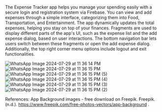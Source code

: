 The Expense Tracker app helps you manage your spending easily with a secure login and registration system via Firebase. You can view and add expenses through a simple interface, categorizing them into Food, Transportation, and Entertainment. The app dynamically updates the total expenses, helping you stay on top of your finances. Fragments are used to display different parts of the app's UI, such as the expense list and the add expense dialog, based on user interactions. The bottom navigation bar lets users switch between these fragments or open the add expense dialog. Additionally, the top right corner menu options include logout and exit functionalities.

![WhatsApp Image 2024-07-29 at 11 36 14 PM](https://github.com/user-attachments/assets/b52e7241-1612-4473-aa27-81d3ccef15b1)
![WhatsApp Image 2024-07-29 at 11 36 15 PM](https://github.com/user-attachments/assets/a340b47d-6991-46c2-8e2f-0f37a8d79bda)
![WhatsApp Image 2024-07-29 at 11 36 15 PM (5)](https://github.com/user-attachments/assets/c0dd57ef-8c8f-4109-b605-a639f42cdb34)
![WhatsApp Image 2024-07-29 at 11 36 15 PM (4)](https://github.com/user-attachments/assets/c1c3c5c4-391e-426e-88a3-763215a61b08)
![WhatsApp Image 2024-07-29 at 11 36 15 PM (3)](https://github.com/user-attachments/assets/375086bf-1932-4df2-968a-8e8d1e8e5bec)
![WhatsApp Image 2024-07-29 at 11 36 15 PM (2)](https://github.com/user-attachments/assets/8e55ecba-53fc-4bb0-8403-56a1ce5099d7)

References:
App Background images - free download on Freepik. Freepik. (n.d.). https://www.freepik.com/free-photos-vectors/app-background .











